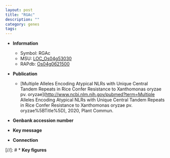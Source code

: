 ```yaml
---
layout: post
title: "RGAc"
description: ""
category: genes
tags: 
---
```


* **Information**  
    + Symbol: RGAc  
    + MSU: [LOC_Os04g53030](http://rice.plantbiology.msu.edu/cgi-bin/ORF_infopage.cgi?orf=LOC_Os04g53030)  
    + RAPdb: [Os04g0621500](http://rapdb.dna.affrc.go.jp/viewer/gbrowse_details/irgsp1?name=Os04g0621500)  

* **Publication**  
    + [Multiple Alleles Encoding Atypical NLRs with Unique Central Tandem Repeats in Rice Confer Resistance to Xanthomonas oryzae pv. oryzae](http://www.ncbi.nlm.nih.gov/pubmed?term=Multiple Alleles Encoding Atypical NLRs with Unique Central Tandem Repeats in Rice Confer Resistance to Xanthomonas oryzae pv. oryzae%5BTitle%5D), 2020, Plant Commun.

* **Genbank accession number**  

* **Key message**  

* **Connection**  

[//]: # * **Key figures**  


